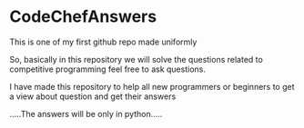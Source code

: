 # CodeChefAnswers
This is one of my first github repo made uniformly

So, basically in this repository we will solve the questions related to competitive programming
feel free to ask questions.

I have made this repository to help all new programmers or beginners to get
a view about question and get their answers





.....The answers will be only in python.....
